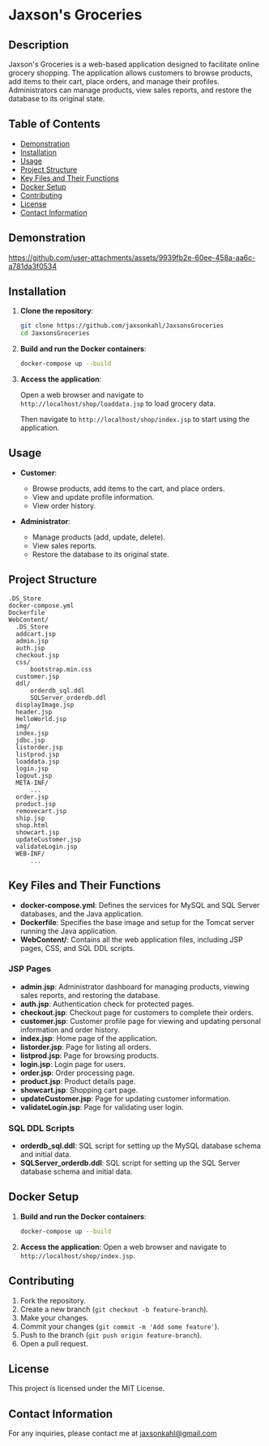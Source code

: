 # Jaxson's Groceries

## Description
Jaxson's Groceries is a web-based application designed to facilitate online grocery shopping. The application allows customers to browse products, add items to their cart, place orders, and manage their profiles. Administrators can manage products, view sales reports, and restore the database to its original state.

## Table of Contents
- [Demonstration](#demonstration)
- [Installation](#installation)
- [Usage](#usage)
- [Project Structure](#project-structure)
- [Key Files and Their Functions](#key-files-and-their-functions)
- [Docker Setup](#docker-setup)
- [Contributing](#contributing)
- [License](#license)
- [Contact Information](#contact-information)

## Demonstration

https://github.com/user-attachments/assets/9939fb2e-60ee-458a-aa6c-a781da3f0534


## Installation
1. **Clone the repository**:
    ```sh
    git clone https://github.com/jaxsonkahl/JaxsonsGroceries
    cd JaxsonsGroceries
    ```

2. **Build and run the Docker containers**:
    ```sh
    docker-compose up --build
    ```

3. **Access the application**:

   Open a web browser and navigate to `http://localhost/shop/loaddata.jsp` to load grocery data.

   Then navigate to `http://localhost/shop/index.jsp` to start using the application.

## Usage
- **Customer**:
    - Browse products, add items to the cart, and place orders.
    - View and update profile information.
    - View order history.

- **Administrator**:
    - Manage products (add, update, delete).
    - View sales reports.
    - Restore the database to its original state.

## Project Structure
  ```
  .DS_Store
docker-compose.yml
Dockerfile
WebContent/
    .DS_Store
    addcart.jsp
    admin.jsp
    auth.jsp
    checkout.jsp
    css/
        bootstrap.min.css
    customer.jsp
    ddl/
        orderdb_sql.ddl
        SQLServer_orderdb.ddl
    displayImage.jsp
    header.jsp
    HelloWorld.jsp
    img/
    index.jsp
    jdbc.jsp
    listorder.jsp
    listprod.jsp
    loaddata.jsp
    login.jsp
    logout.jsp
    META-INF/
        ...
    order.jsp
    product.jsp
    removecart.jsp
    ship.jsp
    shop.html
    showcart.jsp
    updateCustomer.jsp
    validateLogin.jsp
    WEB-INF/
        ...
  ```

## Key Files and Their Functions

- **docker-compose.yml**: Defines the services for MySQL and SQL Server databases, and the Java application.
- **Dockerfile**: Specifies the base image and setup for the Tomcat server running the Java application.
- **WebContent/**: Contains all the web application files, including JSP pages, CSS, and SQL DDL scripts.

### JSP Pages

- **admin.jsp**: Administrator dashboard for managing products, viewing sales reports, and restoring the database.
- **auth.jsp**: Authentication check for protected pages.
- **checkout.jsp**: Checkout page for customers to complete their orders.
- **customer.jsp**: Customer profile page for viewing and updating personal information and order history.
- **index.jsp**: Home page of the application.
- **listorder.jsp**: Page for listing all orders.
- **listprod.jsp**: Page for browsing products.
- **login.jsp**: Login page for users.
- **order.jsp**: Order processing page.
- **product.jsp**: Product details page.
- **showcart.jsp**: Shopping cart page.
- **updateCustomer.jsp**: Page for updating customer information.
- **validateLogin.jsp**: Page for validating user login.

### SQL DDL Scripts

- **orderdb_sql.ddl**: SQL script for setting up the MySQL database schema and initial data.
- **SQLServer_orderdb.ddl**: SQL script for setting up the SQL Server database schema and initial data.

## Docker Setup
1. **Build and run the Docker containers**:
    ```sh
    docker-compose up --build
    ```

2. **Access the application**:
    Open a web browser and navigate to `http://localhost/shop/index.jsp`.

## Contributing
1. Fork the repository.
2. Create a new branch (`git checkout -b feature-branch`).
3. Make your changes.
4. Commit your changes (`git commit -m 'Add some feature'`).
5. Push to the branch (`git push origin feature-branch`).
6. Open a pull request.

## License
This project is licensed under the MIT License.

## Contact Information
For any inquiries, please contact me at jaxsonkahl@gmail.com
